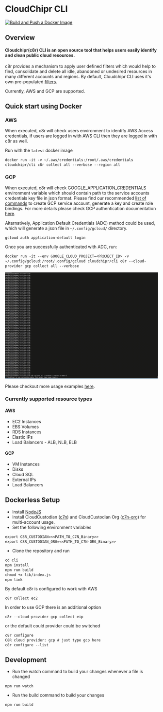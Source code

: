 # CloudChipr CLI

[![Build and Push a Docker Image](https://github.com/cloudchipr/cli/actions/workflows/docker-image.yml/badge.svg)](https://github.com/cloudchipr/cli/actions/workflows/docker-image.yml)

<!-- overview -->
## Overview
#### Cloudchipr(c8r) CLI is an open source tool that helps users easily identify and clean public cloud resources. 

c8r provides a mechanism to apply user defined filters which would help to find, consolidate and delete all idle, abandoned or undesired resources in many different accounts and regions. By default, Cloudchipr CLI uses it's own pre-populated [filters](https://github.com/cloudchipr/cli/tree/main/default-filters). 

Currently, AWS and GCP are supported.
<!-- overviewstop -->

<!-- quickstart -->
## Quick start using Docker
<!-- aws -->
### AWS
When executed, c8r will check users environment to identify AWS Access credentials, if users are logged in with AWS CLI then they are logged in with c8r as well. 

Run with the `latest` docker image
```shell 
docker run -it -v ~/.aws/credentials:/root/.aws/credentials cloudchipr/cli c8r collect all --verbose --region all
```
<!-- awsstop -->
<!-- gcp -->
### GCP
When executed, c8r will check GOOGLE_APPLICATION_CREDENTIALS environment variable which should contain path to the service accounts credentials key file in json format. Please find our recommended [list of commands](https://github.com/cloudchipr/cli/blob/main/docs/gcp_service_account.md) to create GCP service account, generate a key and create role bindings.
For more details please check GCP authentication documentation [here](https://cloud.google.com/docs/authentication/getting-started).

Alternatively, Application Default Credentials (ADC) method could be used, which will generate a json file in ```~/.config/gcloud/``` directory.
```shell
gcloud auth application-default login

```
Once you are successfully authenticated with ADC, run:

```shell 
docker run -it --env GOOGLE_CLOUD_PROJECT=<PROJECT_ID> -v ~/.config/gcloud:/root/.config/gcloud cloudchipr/cli c8r --cloud-provider gcp collect all --verbose
```
<!-- quickstartstop -->



![](https://raw.githubusercontent.com/cloudchipr/cli/b416ad0553f6ec2acf50124057715fb7d09836dc/docs/demo/c8r-demo.gif)

Please checkout more usage examples [here](https://github.com/cloudchipr/cli/blob/main/docs/usage_examples.md).
<!-- quickstartstop -->

<!-- resources -->
### Currently supported resource types
#### AWS
* EC2 Instances
* EBS Volumes
* RDS Instances
* Elastic IPs
* Load Balancers - ALB, NLB, ELB

#### GCP
* VM Instances
* Disks 
* Cloud SQL 
* External IPs
* Load Balancers
<!-- resourcesstop -->

<!-- setup -->
## Dockerless Setup
* Install [NodeJS](https://nodejs.org/en/download/package-manager/)
* Install CloudCustodian ([c7n](https://cloudcustodian.io/docs/quickstart/index.html#linux-and-mac-os)) and CloudCustodian Org ([c7n-org](https://cloudcustodian.io/docs/tools/c7n-org.html#installation)) for multi-account usage.
* Set the following environment variables
```shell
export C8R_CUSTODIAN=<<PATH_TO_C7N_Binary>>
export C8R_CUSTODIAN_ORG=<<PATH_TO_C7N-ORG_Binary>>
```

* Clone the repository and run
```shell
cd cli
npm install
npm run build
chmod +x lib/index.js
npm link
```
<!-- setupstop -->

<!-- dockerless_usage -->
By default c8r is configured to work with AWS

```shell
c8r collect ec2
```
In order to use GCP there is an additional option
```shell
c8r --cloud-provider gcp collect eip
```
or the default could provider could be switched
```shell
c8r configure 
C8R cloud provider: gcp # just type gcp here
c8r configure --list
```
<!-- dockerless_usagestop -->

<!-- development -->
## Development
* Run the watch command to build your changes whenever a file is changed
```shell
npm run watch
```
* Run the build command to build your changes
```shell
npm run build
```
<!-- developmentstop -->

<!-- gcp_service_account -->

